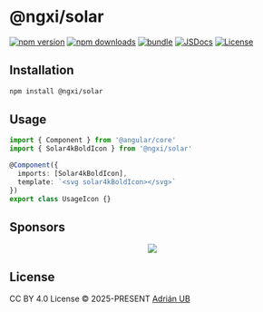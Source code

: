 # @ngxi/solar

[![npm version][npm-version-src]][npm-version-href]
[![npm downloads][npm-downloads-src]][npm-downloads-href]
[![bundle][bundle-src]][bundle-href]
[![JSDocs][jsdocs-src]][jsdocs-href]
[![License][license-src]][license-href]

## Installation

```sh
npm install @ngxi/solar
```

## Usage

```ts
import { Component } from '@angular/core'
import { Solar4kBoldIcon } from '@ngxi/solar'

@Component({
  imports: [Solar4kBoldIcon],
  template: `<svg solar4kBoldIcon></svg>`
})
export class UsageIcon {}
```

## Sponsors

<p align="center">
  <a href="https://cdn.jsdelivr.net/gh/adrian-ub/static/sponsors.svg">
    <img src='https://cdn.jsdelivr.net/gh/adrian-ub/static/sponsors.svg'/>
  </a>
</p>

## License

CC BY 4.0 License © 2025-PRESENT [Adrián UB](https://github.com/adrian-ub)

<!-- Badges -->

[npm-version-src]: https://img.shields.io/npm/v/@ngxi/solar?style=flat&colorA=080f12&colorB=1fa669
[npm-version-href]: https://npmjs.com/package/@ngxi/solar
[npm-downloads-src]: https://img.shields.io/npm/dm/@ngxi/solar?style=flat&colorA=080f12&colorB=1fa669
[npm-downloads-href]: https://npmjs.com/package/@ngxi/solar
[bundle-src]: https://img.shields.io/bundlephobia/minzip/@ngxi/solar?style=flat&colorA=080f12&colorB=1fa669&label=minzip
[bundle-href]: https://bundlephobia.com/result?p=@ngxi/solar
[license-src]: https://img.shields.io/npm/l/@ngxi/solar?style=flat&colorA=080f12&colorB=1fa669
[license-href]: https://github.com/adrian-ub/ngxi/blob/main/LICENSE
[jsdocs-src]: https://img.shields.io/badge/jsdocs-reference-080f12?style=flat&colorA=080f12&colorB=1fa669
[jsdocs-href]: https://www.jsdocs.io/package/@ngxi/solar

